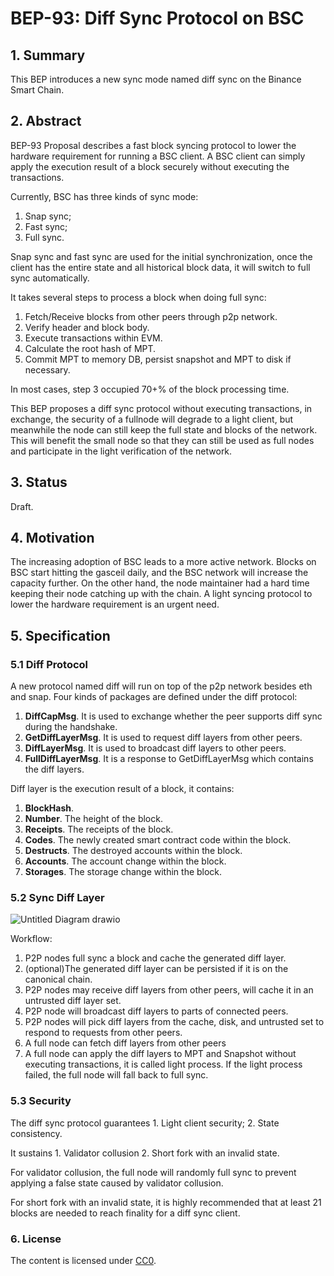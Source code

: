 # BEP-93: Diff Sync Protocol on BSC

## 1.  Summary

This BEP introduces a new sync mode named diff sync on the Binance Smart Chain.

## 2.  Abstract

BEP-93 Proposal describes a fast block syncing protocol to lower the hardware requirement for running a BSC client. A BSC client can simply apply the execution result of a block securely without executing the transactions.

Currently, BSC has three kinds of sync mode: 
1. Snap sync; 
2. Fast sync; 
3. Full sync.

Snap sync and fast sync are used for the initial synchronization, once the client has the entire state and all historical block data, it will switch to full sync automatically. 

It takes several steps to process a block when doing full sync: 
1. Fetch/Receive blocks from other peers through p2p network.  
2. Verify header and block body. 
3. Execute transactions within EVM.
4. Calculate the root hash of MPT.
5. Commit MPT to memory DB,  persist snapshot and MPT to disk if necessary.

In most cases, step 3 occupied 70+% of the block processing time.  

This BEP proposes a diff sync protocol without executing transactions, in exchange, the security of a fullnode will degrade to a light client, but meanwhile the node can still keep the full state and blocks of the network. This will benefit the small node so that they can still be used as full nodes and participate in the light verification of the network.

## 3.  Status

Draft.

## 4.  Motivation

The increasing adoption of BSC leads to a more active network. Blocks on BSC start hitting the gasceil daily, and the BSC network will increase the capacity further. On the other hand, the node maintainer had a hard time keeping their node catching up with the chain. A light syncing protocol to lower the hardware requirement is an urgent need.

## 5.  Specification
### 5.1 Diff Protocol

A new protocol named diff will run on top of the p2p network besides eth and snap. Four kinds of packages are defined under the diff protocol:

1. **DiffCapMsg**. It is used to exchange whether the peer supports diff sync during the handshake. 
2. **GetDiffLayerMsg**. It is used to request diff layers from other peers.
3. **DiffLayerMsg**. It is used to broadcast diff layers to other peers.
4. **FullDiffLayerMsg**. It is a response to GetDiffLayerMsg which contains the diff layers.

Diff layer is the execution result of a block, it contains:
1. **BlockHash**. 
2. **Number**. The height of the block.
3. **Receipts**. The receipts of the block.
4. **Codes**. The newly created smart contract code within the block.
5. **Destructs**. The destroyed accounts within the block.
6. **Accounts**. The account change within the block.
7. **Storages**. The storage change within the block.

### 5.2 Sync Diff Layer
![Untitled Diagram drawio](https://user-images.githubusercontent.com/7310198/132794555-e071232b-9d91-461e-b6ef-9589cd37f738.png)


Workflow:
1. P2P nodes full sync a block and cache the generated diff layer. 
2. (optional)The generated diff layer can be persisted if it is on the canonical chain. 
3. P2P nodes may receive diff layers from other peers, will cache it in an untrusted diff layer set.
4. P2P node will broadcast diff layers to parts of connected peers.
5. P2P nodes will pick diff layers from the cache, disk, and untrusted set to respond to requests from other peers.
6. A full node can fetch diff layers from other peers 
7. A full node can apply the diff layers to MPT and Snapshot without executing transactions, it is called light process. If the light process failed, the full node will fall back to full sync.

### 5.3 Security
The diff sync protocol guarantees 1. Light client security; 2. State consistency.

It sustains 1. Validator collusion 2. Short fork with an invalid state.

For validator collusion, the full node will randomly full sync to prevent applying a false state caused by validator collusion.

For short fork with an invalid state, it is highly recommended that at least 21 blocks are needed to reach finality for a diff sync client. 

### 6. License

The content is licensed under [CC0](https://creativecommons.org/publicdomain/zero/1.0/).
